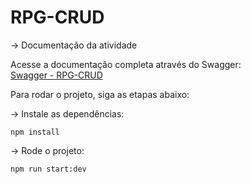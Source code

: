 # RPG-CRUD

-> Documentação da atividade

Acesse a documentação completa através do Swagger:  
[Swagger - RPG-CRUD](http://localhost:3000/swagger/api)



Para rodar o projeto, siga as etapas abaixo:

-> Instale as dependências:  

   `npm install`
   
-> Rode o projeto:  

   `npm run start:dev`
